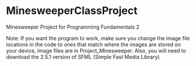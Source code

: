 # MinesweeperClassProject
Minesweeper Project for Programming Fundamentals 2

Note: If you want the program to work, make sure you change the image file locations in the code to ones that match where the images are stored on your device, image files are in Project_Minesweeper. Also, you will need to download the 2.5.1 version of SFML (Simple Fast Media Library) 
